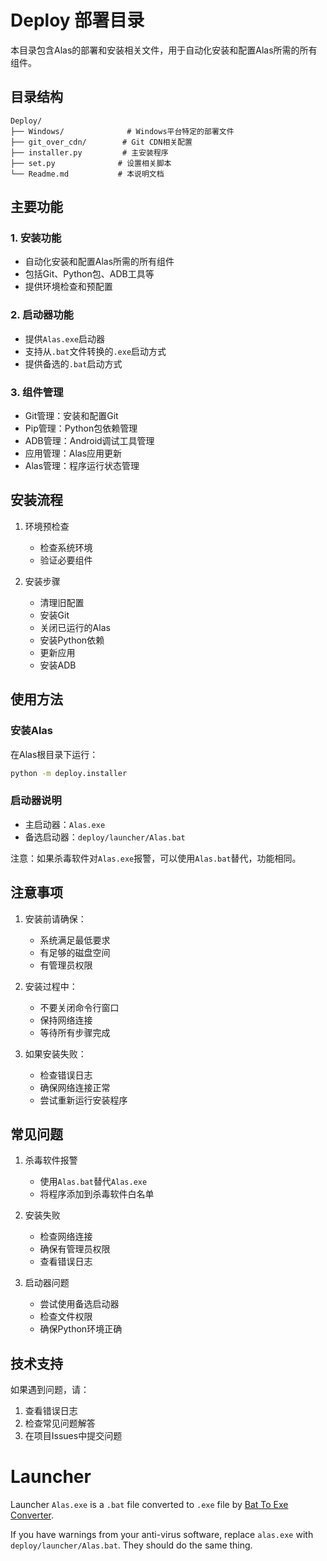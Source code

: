 # Deploy 部署目录

本目录包含Alas的部署和安装相关文件，用于自动化安装和配置Alas所需的所有组件。

## 目录结构

```
Deploy/
├── Windows/              # Windows平台特定的部署文件
├── git_over_cdn/        # Git CDN相关配置
├── installer.py         # 主安装程序
├── set.py              # 设置相关脚本
└── Readme.md           # 本说明文档
```

## 主要功能

### 1. 安装功能
- 自动化安装和配置Alas所需的所有组件
- 包括Git、Python包、ADB工具等
- 提供环境检查和预配置

### 2. 启动器功能
- 提供`Alas.exe`启动器
- 支持从`.bat`文件转换的`.exe`启动方式
- 提供备选的`.bat`启动方式

### 3. 组件管理
- Git管理：安装和配置Git
- Pip管理：Python包依赖管理
- ADB管理：Android调试工具管理
- 应用管理：Alas应用更新
- Alas管理：程序运行状态管理

## 安装流程

1. 环境预检查
   - 检查系统环境
   - 验证必要组件

2. 安装步骤
   - 清理旧配置
   - 安装Git
   - 关闭已运行的Alas
   - 安装Python依赖
   - 更新应用
   - 安装ADB

## 使用方法

### 安装Alas
在Alas根目录下运行：
```bash
python -m deploy.installer
```

### 启动器说明
- 主启动器：`Alas.exe`
- 备选启动器：`deploy/launcher/Alas.bat`

注意：如果杀毒软件对`Alas.exe`报警，可以使用`Alas.bat`替代，功能相同。

## 注意事项

1. 安装前请确保：
   - 系统满足最低要求
   - 有足够的磁盘空间
   - 有管理员权限

2. 安装过程中：
   - 不要关闭命令行窗口
   - 保持网络连接
   - 等待所有步骤完成

3. 如果安装失败：
   - 检查错误日志
   - 确保网络连接正常
   - 尝试重新运行安装程序

## 常见问题

1. 杀毒软件报警
   - 使用`Alas.bat`替代`Alas.exe`
   - 将程序添加到杀毒软件白名单

2. 安装失败
   - 检查网络连接
   - 确保有管理员权限
   - 查看错误日志

3. 启动器问题
   - 尝试使用备选启动器
   - 检查文件权限
   - 确保Python环境正确

## 技术支持

如果遇到问题，请：
1. 查看错误日志
2. 检查常见问题解答
3. 在项目Issues中提交问题

# Launcher

Launcher `Alas.exe` is a `.bat` file converted to `.exe` file by [Bat To Exe Converter](https://f2ko.de/programme/bat-to-exe-converter/).

If you have warnings from your anti-virus software, replace `alas.exe` with `deploy/launcher/Alas.bat`. They should do the same thing.

